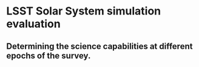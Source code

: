 # LSST Solar System simulation evaluation

## Determining the science capabilities at different epochs of the survey.


